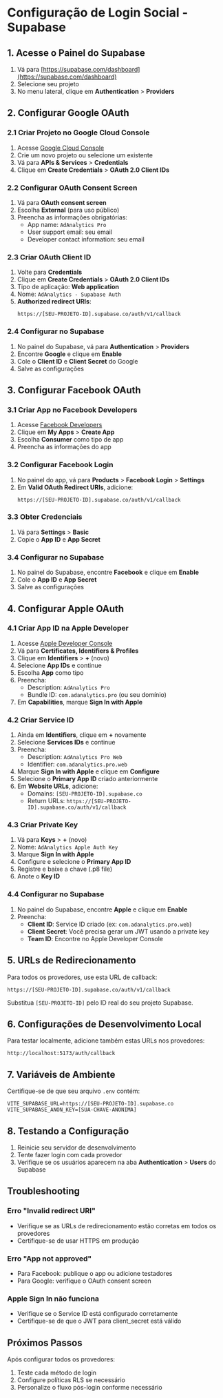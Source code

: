 # Configuração de Login Social - Supabase

## 1. Acesse o Painel do Supabase

1. Vá para [https://supabase.com/dashboard](https://supabase.com/dashboard)
2. Selecione seu projeto
3. No menu lateral, clique em **Authentication** > **Providers**

## 2. Configurar Google OAuth

### 2.1 Criar Projeto no Google Cloud Console
1. Acesse [Google Cloud Console](https://console.cloud.google.com/)
2. Crie um novo projeto ou selecione um existente
3. Vá para **APIs & Services** > **Credentials**
4. Clique em **Create Credentials** > **OAuth 2.0 Client IDs**

### 2.2 Configurar OAuth Consent Screen
1. Vá para **OAuth consent screen**
2. Escolha **External** (para uso público)
3. Preencha as informações obrigatórias:
   - App name: `AdAnalytics Pro`
   - User support email: seu email
   - Developer contact information: seu email

### 2.3 Criar OAuth Client ID
1. Volte para **Credentials**
2. Clique em **Create Credentials** > **OAuth 2.0 Client IDs**
3. Tipo de aplicação: **Web application**
4. Nome: `AdAnalytics - Supabase Auth`
5. **Authorized redirect URIs**: 
   ```
   https://[SEU-PROJETO-ID].supabase.co/auth/v1/callback
   ```

### 2.4 Configurar no Supabase
1. No painel do Supabase, vá para **Authentication** > **Providers**
2. Encontre **Google** e clique em **Enable**
3. Cole o **Client ID** e **Client Secret** do Google
4. Salve as configurações

## 3. Configurar Facebook OAuth

### 3.1 Criar App no Facebook Developers
1. Acesse [Facebook Developers](https://developers.facebook.com/)
2. Clique em **My Apps** > **Create App**
3. Escolha **Consumer** como tipo de app
4. Preencha as informações do app

### 3.2 Configurar Facebook Login
1. No painel do app, vá para **Products** > **Facebook Login** > **Settings**
2. Em **Valid OAuth Redirect URIs**, adicione:
   ```
   https://[SEU-PROJETO-ID].supabase.co/auth/v1/callback
   ```

### 3.3 Obter Credenciais
1. Vá para **Settings** > **Basic**
2. Copie o **App ID** e **App Secret**

### 3.4 Configurar no Supabase
1. No painel do Supabase, encontre **Facebook** e clique em **Enable**
2. Cole o **App ID** e **App Secret**
3. Salve as configurações

## 4. Configurar Apple OAuth

### 4.1 Criar App ID na Apple Developer
1. Acesse [Apple Developer Console](https://developer.apple.com/account/)
2. Vá para **Certificates, Identifiers & Profiles**
3. Clique em **Identifiers** > **+** (novo)
4. Selecione **App IDs** e continue
5. Escolha **App** como tipo
6. Preencha:
   - Description: `AdAnalytics Pro`
   - Bundle ID: `com.adanalytics.pro` (ou seu domínio)
7. Em **Capabilities**, marque **Sign In with Apple**

### 4.2 Criar Service ID
1. Ainda em **Identifiers**, clique em **+** novamente
2. Selecione **Services IDs** e continue
3. Preencha:
   - Description: `AdAnalytics Pro Web`
   - Identifier: `com.adanalytics.pro.web`
4. Marque **Sign In with Apple** e clique em **Configure**
5. Selecione o **Primary App ID** criado anteriormente
6. Em **Website URLs**, adicione:
   - Domains: `[SEU-PROJETO-ID].supabase.co`
   - Return URLs: `https://[SEU-PROJETO-ID].supabase.co/auth/v1/callback`

### 4.3 Criar Private Key
1. Vá para **Keys** > **+** (novo)
2. Nome: `AdAnalytics Apple Auth Key`
3. Marque **Sign In with Apple**
4. Configure e selecione o **Primary App ID**
5. Registre e baixe a chave (.p8 file)
6. Anote o **Key ID**

### 4.4 Configurar no Supabase
1. No painel do Supabase, encontre **Apple** e clique em **Enable**
2. Preencha:
   - **Client ID**: Service ID criado (ex: `com.adanalytics.pro.web`)
   - **Client Secret**: Você precisa gerar um JWT usando a private key
   - **Team ID**: Encontre no Apple Developer Console

## 5. URLs de Redirecionamento

Para todos os provedores, use esta URL de callback:
```
https://[SEU-PROJETO-ID].supabase.co/auth/v1/callback
```

Substitua `[SEU-PROJETO-ID]` pelo ID real do seu projeto Supabase.

## 6. Configurações de Desenvolvimento Local

Para testar localmente, adicione também estas URLs nos provedores:
```
http://localhost:5173/auth/callback
```

## 7. Variáveis de Ambiente

Certifique-se de que seu arquivo `.env` contém:
```env
VITE_SUPABASE_URL=https://[SEU-PROJETO-ID].supabase.co
VITE_SUPABASE_ANON_KEY=[SUA-CHAVE-ANONIMA]
```

## 8. Testando a Configuração

1. Reinicie seu servidor de desenvolvimento
2. Tente fazer login com cada provedor
3. Verifique se os usuários aparecem na aba **Authentication** > **Users** do Supabase

## Troubleshooting

### Erro "Invalid redirect URI"
- Verifique se as URLs de redirecionamento estão corretas em todos os provedores
- Certifique-se de usar HTTPS em produção

### Erro "App not approved"
- Para Facebook: publique o app ou adicione testadores
- Para Google: verifique o OAuth consent screen

### Apple Sign In não funciona
- Verifique se o Service ID está configurado corretamente
- Certifique-se de que o JWT para client_secret está válido

## Próximos Passos

Após configurar todos os provedores:
1. Teste cada método de login
2. Configure políticas RLS se necessário
3. Personalize o fluxo pós-login conforme necessário